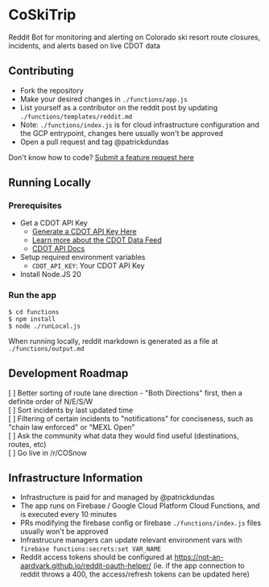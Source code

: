 # CoSkiTrip
Reddit Bot for monitoring and alerting on Colorado ski resort route closures, incidents, and alerts based on live CDOT data
## Contributing

- Fork the repository
- Make your desired changes in `./functions/app.js`
- List yourself as a contributor on the reddit post by updating `./functions/templates/reddit.md`
- Note: `./functions/index.js` is for cloud infrastructure configuration and the GCP entrypoint, changes here usually won't be approved
- Open a pull request and tag @patrickdundas

Don't know how to code? [Submit a feature request here](https://docs.google.com/forms/d/e/1FAIpQLScMMk92aItLTRZCoUmWYMRa4eEStU6Zgi-MgmAUslFHVTpFgw/viewform)

## Running Locally

### Prerequisites
- Get a CDOT API Key
    - [Generate a CDOT API Key Here](https://manage-api.cotrip.org/login)
    - [Learn more about the CDOT Data Feed](https://www.cotrip.org/help/section/for-developers.html)
    - [CDOT API Docs](https://docs.google.com/document/d/1pVDW5iRiRsAWcixw5Z9umPFRspuOUJUdH2YLpYfltP4/edit?usp=sharing)
- Setup required environment variables
    - `CDOT_API_KEY`: Your CDOT API Key
- Install Node.JS 20

### Run the app
```
$ cd functions
$ npm install
$ node ./runLocal.js
```
When running locally, reddit markdown is generated as a file at `./functions/output.md`

## Development Roadmap
[ ] Better sorting of route lane direction - "Both Directions" first, then a definite order of N/E/S/W  
[ ] Sort incidents by last updated time  
[ ] Filtering of certain incidents to "notifications" for conciseness, such as "chain law enforced" or "MEXL Open"  
[ ] Ask the community what data they would find useful (destinations, routes, etc)  
[ ] Go live in /r/COSnow  

## Infrastructure Information
- Infrastructure is paid for and managed by @patrickdundas
- The app runs on Firebase / Google Cloud Platform Cloud Functions, and is executed every 10 minutes
- PRs modifying the firebase config or firebase `./functions/index.js` files usually won't be approved
- Infrastrucure managers can update relevant environment vars with `firebase functions:secrets:set VAR_NAME`
- Reddit access tokens should be configured at https://not-an-aardvark.github.io/reddit-oauth-helper/ (ie. if the app connection to reddit throws a 400, the access/refresh tokens can be updated here)